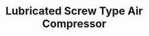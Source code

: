 ---
title: Lubricated Screw Type Air Compressor
description: Lubricated Screw Type Air Compressor
tags: ['Lubrication', 'Air Compressor', 'High Effiency', 'Cooling and Lubrication', 'Low Noise', 'Durable and Reliable', 'Easy Maintenance']
features: ['Lubrication', 'Air Compressor', 'High Effiency', 'Cooling and Lubrication', 'Low Noise', 'Durable and Reliable', 'Easy Maintenance']
image: 'lubricated-screw-type-air-compressor.jpeg'
---